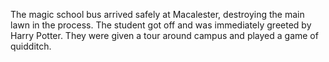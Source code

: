 The magic school bus arrived safely at Macalester, destroying the main lawn in the process.
The student got off and was immediately greeted by Harry Potter.
They were given a tour around campus and played a game of quidditch.
